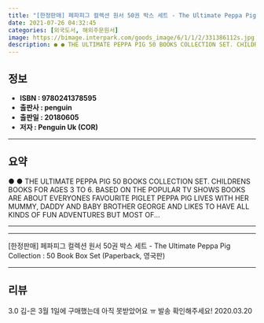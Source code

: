 ```yaml
---
title: "[한정판매] 페파피그 컬렉션 원서 50권 박스 세트 - The Ultimate Peppa Pig Collection : 50 Book Box Set (Paperback, 영국판)"
date: 2021-07-26 04:32:45
categories: [외국도서, 해외주문원서]
image: https://bimage.interpark.com/goods_image/6/1/1/2/331386112s.jpg
description: ● ● THE ULTIMATE PEPPA PIG 50 BOOKS COLLECTION SET. CHILDRENS BOOKS FOR AGES 3 TO 6. BASED ON THE POPULAR TV SHOWS BOOKS ARE ABOUT EVERYONES FAVOURITE PIGLET
---
```


## **정보**

- **ISBN : 9780241378595**
- **출판사 : penguin**
- **출판일 : 20180605**
- **저자 : Penguin Uk (COR)**

------



## **요약**

●  ●  THE ULTIMATE PEPPA PIG 50 BOOKS COLLECTION SET. CHILDRENS BOOKS FOR AGES 3 TO 6. BASED ON THE POPULAR TV SHOWS BOOKS ARE ABOUT EVERYONES FAVOURITE PIGLET PEPPA PIG LIVES WITH HER MUMMY, DADDY AND BABY BROTHER GEORGE AND LIKES TO HAVE ALL KINDS OF FUN ADVENTURES BUT MOST OF... 

------



------


[한정판매] 페파피그 컬렉션 원서 50권 박스 세트 - The Ultimate Peppa Pig Collection : 50 Book Box Set (Paperback, 영국판) 

------


## **리뷰** 

3.0 김-은 3월 1일에 구매했는데 아직 못받았어요 ㅠ 발송 확인해주세요!  2020.03.20 <br/>